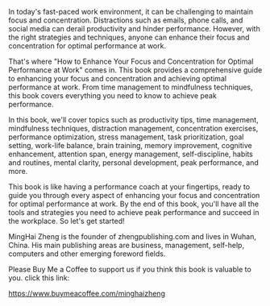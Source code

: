 
In today's fast-paced work environment, it can be challenging to maintain focus and concentration. Distractions such as emails, phone calls, and social media can derail productivity and hinder performance. However, with the right strategies and techniques, anyone can enhance their focus and concentration for optimal performance at work.

That's where "How to Enhance Your Focus and Concentration for Optimal Performance at Work" comes in. This book provides a comprehensive guide to enhancing your focus and concentration and achieving optimal performance at work. From time management to mindfulness techniques, this book covers everything you need to know to achieve peak performance.

In this book, we'll cover topics such as productivity tips, time management, mindfulness techniques, distraction management, concentration exercises, performance optimization, stress management, task prioritization, goal setting, work-life balance, brain training, memory improvement, cognitive enhancement, attention span, energy management, self-discipline, habits and routines, mental clarity, personal development, peak performance, and more.

This book is like having a performance coach at your fingertips, ready to guide you through every aspect of enhancing your focus and concentration for optimal performance at work. By the end of this book, you'll have all the tools and strategies you need to achieve peak performance and succeed in the workplace. So let's get started!

MingHai Zheng is the founder of zhengpublishing.com and lives in Wuhan, China. His main publishing areas are business, management, self-help, computers and other emerging foreword fields.

Please Buy Me a Coffee to support us if you think this book is valuable to you. click this link:

https://www.buymeacoffee.com/minghaizheng
